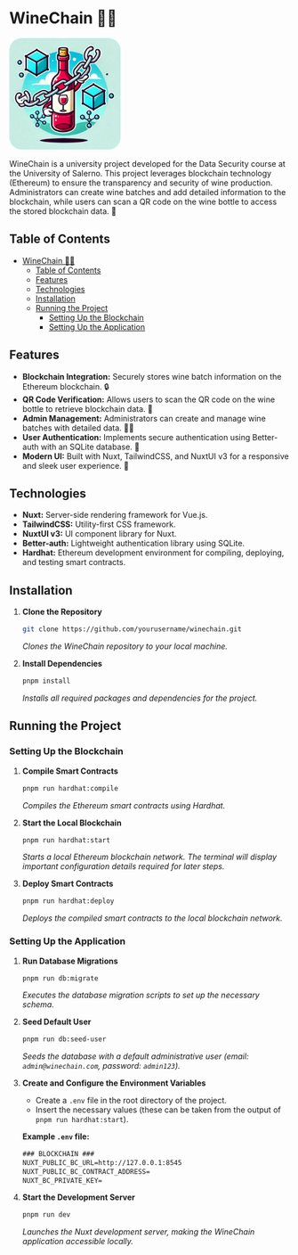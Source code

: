 # WineChain 🍷🔗

<img src="./public/images/logo.png" width="200" height="200" />

WineChain is a university project developed for the Data Security course at the University of Salerno. This project leverages blockchain technology (Ethereum) to ensure the transparency and security of wine production. Administrators can create wine batches and add detailed information to the blockchain, while users can scan a QR code on the wine bottle to access the stored blockchain data. 🍇

## Table of Contents

- [WineChain 🍷🔗](#winechain-)
  - [Table of Contents](#table-of-contents)
  - [Features](#features)
  - [Technologies](#technologies)
  - [Installation](#installation)
  - [Running the Project](#running-the-project)
    - [Setting Up the Blockchain](#setting-up-the-blockchain)
    - [Setting Up the Application](#setting-up-the-application)

## Features

- **Blockchain Integration:** Securely stores wine batch information on the Ethereum blockchain. 🔒
- **QR Code Verification:** Allows users to scan the QR code on the wine bottle to retrieve blockchain data. 📱
- **Admin Management:** Administrators can create and manage wine batches with detailed data. 👩‍💻
- **User Authentication:** Implements secure authentication using Better-auth with an SQLite database. 🔑
- **Modern UI:** Built with Nuxt, TailwindCSS, and NuxtUI v3 for a responsive and sleek user experience. 🎨

## Technologies

- **Nuxt:** Server-side rendering framework for Vue.js.
- **TailwindCSS:** Utility-first CSS framework.
- **NuxtUI v3:** UI component library for Nuxt.
- **Better-auth:** Lightweight authentication library using SQLite.
- **Hardhat:** Ethereum development environment for compiling, deploying, and testing smart contracts.

## Installation

1. **Clone the Repository**

   ```bash
   git clone https://github.com/yourusername/winechain.git
   ```

   _Clones the WineChain repository to your local machine._

2. **Install Dependencies**
   ```bash
   pnpm install
   ```
   _Installs all required packages and dependencies for the project._

## Running the Project

### Setting Up the Blockchain

1. **Compile Smart Contracts**

   ```bash
   pnpm run hardhat:compile
   ```

   _Compiles the Ethereum smart contracts using Hardhat._

2. **Start the Local Blockchain**

   ```bash
   pnpm run hardhat:start
   ```

   _Starts a local Ethereum blockchain network. The terminal will display important configuration details required for later steps._

3. **Deploy Smart Contracts**
   ```bash
   pnpm run hardhat:deploy
   ```
   _Deploys the compiled smart contracts to the local blockchain network._

### Setting Up the Application

1. **Run Database Migrations**

   ```bash
   pnpm run db:migrate
   ```

   _Executes the database migration scripts to set up the necessary schema._

2. **Seed Default User**

   ```bash
   pnpm run db:seed-user
   ```

   _Seeds the database with a default administrative user (email: `admin@winechain.com`, password: `admin123`)._

3. **Create and Configure the Environment Variables**

   - Create a `.env` file in the root directory of the project.
   - Insert the necessary values (these can be taken from the output of `pnpm run hardhat:start`).

   **Example `.env` file:**

   ```env
   ### BLOCKCHAIN ###
   NUXT_PUBLIC_BC_URL=http://127.0.0.1:8545
   NUXT_PUBLIC_BC_CONTRACT_ADDRESS=
   NUXT_BC_PRIVATE_KEY=
   ```

4. **Start the Development Server**
   ```bash
   pnpm run dev
   ```
   _Launches the Nuxt development server, making the WineChain application accessible locally._

